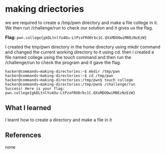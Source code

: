 # making driectories
we are required to create a /tmp/pwn directory and make a file college in it. We then run /challenge/run to check our solution and it gives us the flag.

**Flag:** `pwn.college{gkDLtnlYu4Ou-LtPzxFRO0rbc1C.QXxMDO0wiM0EzNzEzW}`

I created the tmp/pwn directory in the home directory using mkdir command and changed the current working directory to it using cd. then i created a file named college using the touch command and then run the /challenge/run to check the program and it gave the flag.

```
hacker@commands~making-directories:~$ mkdir /tmp/pwn
hacker@commands~making-directories:~$ cd /tmp/pwn
hacker@commands~making-directories:/tmp/pwn$ touch college
hacker@commands~making-directories:/tmp/pwn$ /challenge/run
Success! Here is your flag:
pwn.college{gkDLtnlYu4Ou-LtPzxFRO0rbc1C.QXxMDO0wiM0EzNzEzW}
```

## What I learned

I learnt how to create a directory and make a file in it  

## References

none